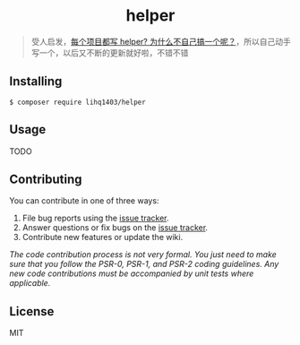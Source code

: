 <h1 align="center"> helper </h1>

> 受人启发，[每个项目都写 helper? 为什么不自己搞一个呢？](https://learnku.com/articles/26982)，所以自己动手写一个，以后又不断的更新就好啦，不错不错

## Installing

```shell
$ composer require lihq1403/helper
```

## Usage

TODO

## Contributing

You can contribute in one of three ways:

1. File bug reports using the [issue tracker](https://github.com/lihq1403/helper/issues).
2. Answer questions or fix bugs on the [issue tracker](https://github.com/lihq1403/helper/issues).
3. Contribute new features or update the wiki.

_The code contribution process is not very formal. You just need to make sure that you follow the PSR-0, PSR-1, and PSR-2 coding guidelines. Any new code contributions must be accompanied by unit tests where applicable._

## License

MIT